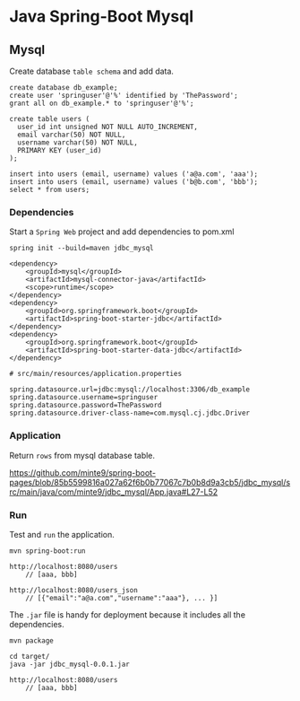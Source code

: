 
# Java Spring-Boot Mysql

## Mysql

Create database `table schema` and add data.

~~~
create database db_example;
create user 'springuser'@'%' identified by 'ThePassword';
grant all on db_example.* to 'springuser'@'%';

create table users (
  user_id int unsigned NOT NULL AUTO_INCREMENT,
  email varchar(50) NOT NULL,
  username varchar(50) NOT NULL,
  PRIMARY KEY (user_id)
);

insert into users (email, username) values ('a@a.com', 'aaa');
insert into users (email, username) values ('b@b.com', 'bbb');
select * from users;
~~~

### Dependencies

Start a `Spring Web` project and add dependencies to pom.xml

~~~
spring init --build=maven jdbc_mysql
~~~

~~~
<dependency>
	<groupId>mysql</groupId>
	<artifactId>mysql-connector-java</artifactId>
	<scope>runtime</scope>
</dependency>
<dependency>
	<groupId>org.springframework.boot</groupId>
	<artifactId>spring-boot-starter-jdbc</artifactId>
</dependency>
<dependency>
	<groupId>org.springframework.boot</groupId>
	<artifactId>spring-boot-starter-data-jdbc</artifactId>
</dependency>
~~~

~~~
# src/main/resources/application.properties

spring.datasource.url=jdbc:mysql://localhost:3306/db_example
spring.datasource.username=springuser
spring.datasource.password=ThePassword
spring.datasource.driver-class-name=com.mysql.cj.jdbc.Driver
~~~

### Application

Return `rows` from mysql database table.

https://github.com/minte9/spring-boot-pages/blob/85b5599816a027a62f6b0b77067c7b0b8d9a3cb5/jdbc_mysql/src/main/java/com/minte9/jdbc_mysql/App.java#L27-L52

### Run

Test and `run` the application.

~~~
mvn spring-boot:run

http://localhost:8080/users
    // [aaa, bbb]

http://localhost:8080/users_json
    // [{"email":"a@a.com","username":"aaa"}, ... }]
~~~

The `.jar` file is handy for deployment because it includes all the dependencies.

~~~
mvn package

cd target/
java -jar jdbc_mysql-0.0.1.jar 

http://localhost:8080/users
    // [aaa, bbb]
~~~
